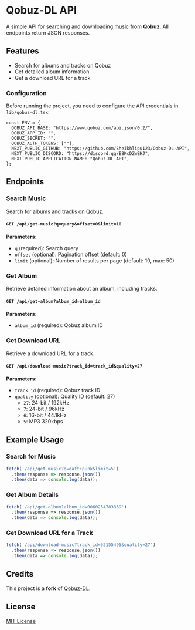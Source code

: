 # Qobuz-DL API

A simple API for searching and downloading music from **Qobuz**. All endpoints return JSON responses.

## Features
- Search for albums and tracks on Qobuz
- Get detailed album information
- Get a download URL for a track

### Configuration
Before running the project, you need to configure the API credentials in `lib/qobuz-dl.tsx`:
```tsx
const ENV = {
  QOBUZ_API_BASE: "https://www.qobuz.com/api.json/0.2/",
  QOBUZ_APP_ID: "",
  QOBUZ_SECRET: "",
  QOBUZ_AUTH_TOKENS: [""],
  NEXT_PUBLIC_GITHUB: "https://github.com/Sheikhlipu123/Qobuz-DL-API",
  NEXT_PUBLIC_DISCORD: "https://discord.gg/EBKcDZwEHJ",
  NEXT_PUBLIC_APPLICATION_NAME: "Qobuz-DL API",
};
```
## Endpoints

### Search Music
Search for albums and tracks on Qobuz.

#### `GET /api/get-music?q=query&offset=0&limit=10`
**Parameters:**
- `q` (required): Search query
- `offset` (optional): Pagination offset (default: 0)
- `limit` (optional): Number of results per page (default: 10, max: 50)

### Get Album
Retrieve detailed information about an album, including tracks.

#### `GET /api/get-album?album_id=album_id`
**Parameters:**
- `album_id` (required): Qobuz album ID

### Get Download URL
Retrieve a download URL for a track.

#### `GET /api/download-music?track_id=track_id&quality=27`
**Parameters:**
- `track_id` (required): Qobuz track ID
- `quality` (optional): Quality ID (default: 27)
  - `27`: 24-bit / 192kHz
  - `7`: 24-bit / 96kHz
  - `6`: 16-bit / 44.1kHz
  - `5`: MP3 320kbps

## Example Usage

### Search for Music
```javascript
fetch('/api/get-music?q=daft+punk&limit=5')
  .then(response => response.json())
  .then(data => console.log(data));
```

### Get Album Details
```javascript
fetch('/api/get-album?album_id=0060254783339')
  .then(response => response.json())
  .then(data => console.log(data));
```

### Get Download URL for a Track
```javascript
fetch('/api/download-music?track_id=52155495&quality=27')
  .then(response => response.json())
  .then(data => console.log(data));
```

## Credits
This project is a **fork** of [Qobuz-DL](https://github.com/QobuzDL/Qobuz-DL).

## License
[MIT License](LICENSE)
